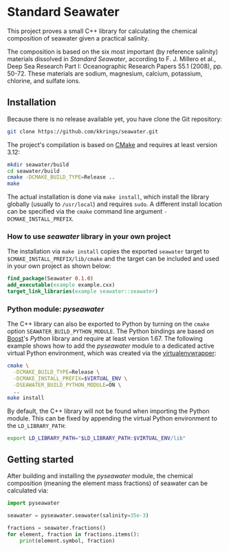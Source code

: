 # Standard Seawater

This project proves a small C++ library for calculating the chemical
composition of seawater given a practical salinity. 

The composition is based on the six most important (by reference salinity)
materials dissolved in *Standard Seawater*, according to F. J. Millero et al.,
Deep Sea Research Part I: Oceanographic Research Papers 55.1 (2008), pp. 50-72.
These materials are sodium, magnesium, calcium, potassium, chlorine, and
sulfate ions.

## Installation

Because there is no release available yet, you have clone the Git repository:

```sh
git clone https://github.com/kkrings/seawater.git
```

The project's compilation is based on [CMake](https://cmake.org/) and requires
at least version 3.12:

```sh
mkdir seawater/build
cd seawater/build
cmake -DCMAKE_BUILD_TYPE=Release ..
make
```

The actual installation is done via `make install`, which install the library
globally (usually to `/usr/local`) and requires `sudo`. A different install
location can be specified via the `cmake` command line argument
`-DCMAKE_INSTALL_PREFIX`.

### How to use *seawater* library in your own project

The installation via `make install` copies the exported `seawater` target to
`$CMAKE_INSTALL_PREFIX/lib/cmake` and the target can be included and used in
your own project as shown below:

```cmake
find_package(Seawater 0.1.0)
add_executable(example example.cxx)
target_link_libraries(example seawater::seawater)
```

### Python module: *pyseawater*

The C++ library can also be exported to Python by turning on the `cmake` option
`SEAWATER_BUILD_PYTHON_MODULE`. The Python bindings are based on
[Boost](https://www.boost.org/)'s *Python* library and require at least version
1.67. The following example shows how to add the *pyseawater* module to a
dedicated active virtual Python environment, which was created via the
[virtualenvwrapper](https://virtualenvwrapper.readthedocs.io/en/stable/):

```sh
cmake \
  -DCMAKE_BUILD_TYPE=Release \
  -DCMAKE_INSTALL_PREFIX=$VIRTUAL_ENV \
  -DSEAWATER_BUILD_PYTHON_MODULE=ON \
  ..
make install
```

By default, the C++ library will not be found when importing the Python module.
This can be fixed by appending the virtual Python environment to the
`LD_LIBRARY_PATH`:

```sh
export LD_LIBRARY_PATH="$LD_LIBRARY_PATH:$VIRTUAL_ENV/lib"
```

## Getting started

After building and installing the *pyseawater* module, the chemical composition
(meaning the element mass fractions) of seawater can be calculated via:

```python
import pyseawater

seawater = pyseawater.seawater(salinity=35e-3)

fractions = seawater.fractions()
for element, fraction in fractions.items():
    print(element.symbol, fraction)
```
